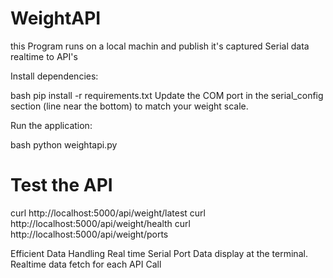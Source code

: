 # WeightAPI
this Program runs on a local machin and publish it's captured Serial data realtime to API's

Install dependencies:

bash
pip install -r requirements.txt
Update the COM port in the serial_config section (line near the bottom) to match your weight scale.

Run the application:

bash
python weightapi.py

# Test the API
curl http://localhost:5000/api/weight/latest
curl http://localhost:5000/api/weight/health
curl http://localhost:5000/api/weight/ports

Efficient Data Handling
Real time Serial Port Data display at the terminal.
Realtime data fetch for each API Call

